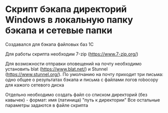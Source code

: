 # Скрипт бэкапа директорий Windows в локальную папку бэкапа и сетевые папки
Создавался для бэкапа файловых баз 1С

Для работы скрипта необходим 7-zip (https://www.7-zip.org/)

Для возможности отправки оповещений на почту необходимо установить blat (https://www.blat.net/) и Stunnel (https://www.stunnel.org/). По умолчанию на почту приходит три письма: одно общее о результатах бэкапа и письма с файлами логов robocopy для кажого сетевого диска

Отдельно необходимо создать файл со списком директорий (без кавычек) - формат: имя (латиница) "путь к директории"
Все остальные параметры задаются в файле скрипта
